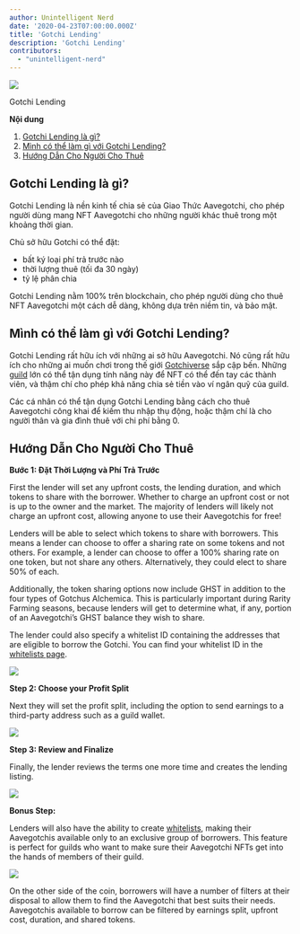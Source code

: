 ```yaml
---
author: Unintelligent Nerd
date: '2020-04-23T07:00:00.000Z'
title: 'Gotchi Lending'
description: 'Gotchi Lending'
contributors:
  - "unintelligent-nerd"
---
```


<div class="headerImageContainer">
<img class="headerImage" src="/gotchi-lending/gotchi-lending.png">
<p class="headerImageText">Gotchi Lending</p>
</div>

<div class="contentsBox">

**Nội dung**

<ol>
<li><a href=#what-is-gotchi-lending->Gotchi Lending là gì?</a></li>
<li><a href=#what-can-i-do-with-gotchi-lending->Mình có thể làm gì với Gotchi Lending?</a></li>
<li><a href=#instructions-for-lenders>Hướng Dẫn Cho Người Cho Thuê</a></li>
</ol>

</div>

## Gotchi Lending là gì?

Gotchi Lending là nền kinh tế chia sẻ của Giao Thức Aavegotchi, cho phép người dùng mang NFT Aavegotchi cho những người khác thuê trong một khoảng thời gian.

Chủ sở hữu Gotchi có thể đặt:
* bất ký loại phí trả trước nào
* thời lượng thuê (tối đa 30 ngày)
* tỷ lệ phân chia

Gotchi Lending nằm 100% trên blockchain, cho phép người dùng cho thuê NFT Aavegotchi một cách dễ dàng, không dựa trên niềm tin, và bảo mật.

## Mình có thể làm gì với Gotchi Lending?

Gotchi Lending rất hữu ích với những ai sở hữu Aavegotchi. Nó cũng rất hữu ích cho những ai muốn chơi trong thế giới [Gotchiverse](/gotchiverse) sắp cập bến. Những [guild](/guild) lớn có thể tận dụng tính năng này để NFT có thể đến tay các thành viên, và thậm chí cho phép khả năng chia sẻ tiền vào ví ngân quỹ của guild.

Các cá nhân có thể tận dụng Gotchi Lending bằng cách cho thuê Aavegotchi công khai để kiếm thu nhập thụ động, hoặc thậm chí là cho người thân và gia đình thuê với chi phí bằng 0.

## Hướng Dẫn Cho Người Cho Thuê

**Bước 1: Đặt Thời Lượng và Phí Trả Trước**

First the lender will set any upfront costs, the lending duration, and which tokens to share with the borrower. Whether to charge an upfront cost or not is up to the owner and the market. The majority of lenders will likely not charge an upfront cost, allowing anyone to use their Aavegotchis for free!

Lenders will be able to select which tokens to share with borrowers. This means a lender can choose to offer a sharing rate on some tokens and not others. For example, a lender can choose to offer a 100% sharing rate on one token, but not share any others. Alternatively, they could elect to share 50% of each.

Additionally, the token sharing options now include GHST in addition to the four types of Gotchus Alchemica. This is particularly important during Rarity Farming seasons, because lenders will get to determine what, if any, portion of an Aavegotchi’s GHST balance they wish to share.

The lender could also specify a whitelist ID containing the addresses that are eligible to borrow the Gotchi. You can find your whitelist ID in the [whitelists page](https://app.aavegotchi.com/whitelists).

<img class="bodyImage" src="/gotchi-lending/gotchi-lending-step-1.png" />

**Step 2: Choose your Profit Split**

Next they will set the profit split, including the option to send earnings to a third-party address such as a guild wallet.

<img class="bodyImage" src="/gotchi-lending/gotchi-lending-step-2.png" />

**Step 3: Review and Finalize**

Finally, the lender reviews the terms one more time and creates the lending listing.

<img class="bodyImage" src="/gotchi-lending/gotchi-lending-step-3.png" />

**Bonus Step:**

Lenders will also have the ability to create [whitelists](https://app.aavegotchi.com/whitelists), making their Aavegotchis available only to an exclusive group of borrowers. This feature is perfect for guilds who want to make sure their Aavegotchi NFTs get into the hands of members of their guild.

<img class="bodyImage" src="/gotchi-lending/gotchi-lending-bonus-step.png" />

On the other side of the coin, borrowers will have a number of filters at their disposal to allow them to find the Aavegotchi that best suits their needs. Aavegotchis available to borrow can be filtered by earnings split, upfront cost, duration, and shared tokens.